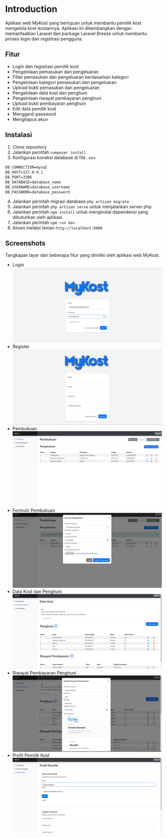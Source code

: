 # Introduction
Aplikasi web MyKost yang bertujuan untuk membantu pemilik kost mengelola kost-kostannya. Aplikasi ini dikembangkan dengan memanfaatkan Laravel dan package Laravel Breeze untuk membantu proses login dan registrasi pengguna.

## Fitur
- Login dan registrasi pemilik kost
- Pengelolaan pemasukan dan pengeluaran
- Filter pemasukan dan pengeluaran berdasarkan kategori
- Pengelolaan kategori pemasukan dan pengeluaran
- Upload bukti pemasukan dan pengeluaran
- Pengelolaan data kost dan penghuni
- Pengelolaan riwayat pembayaran penghuni
- Upload bukti pembayaran penghuni
- Edit data pemilik kost
- Mengganti password
- Menghapus akun

## Instalasi
1. Clone repository
2. Jalankan perintah `composer install`
3. Konfigurasi koneksi database di file `.env`
```
DB_CONNECTION=mysql
DB_HOST=127.0.0.1
DB_PORT=3306
DB_DATABASE=database_name
DB_USERNAME=database_username
DB_PASSWORD=database_password
```
4. Jalankan perintah migrasi database `php artisan migrate`
5. Jalankan perintah `php artisan serve` untuk menjalankan server php
6. Jalankan perintah `npm install` untuk menginstal dependensi yang dibutuhkan oleh aplikasi
7. Jalankan perintah `npm run dev`
8. Akses melalui laman `http://localhost:8000`

## Screenshots
Tangkapan layar dari beberapa fitur yang dimiliki oleh aplikasi web MyKost.
- Login
![Login](screenshots/Login.png)
- Register
![Register](screenshots/Register.png)
- Pembukuan
![Pembukuan](screenshots/Pengeluaran.png)
- Formulir Pembukuan
![FormulirPembukuan](screenshots/FormPengeluaran.png)
- Data Kost dan Penghuni
![DataKostDanPenghuni](screenshots/KostdanPenghuni.png)
- Riwayat Pembayaran Penghuni
![riawayatpembayaran](screenshots/FormulirRiwayatPembayaran.png)
- Profil Pemilik Kost
![profile](screenshots/ProfilPemilik.png)
